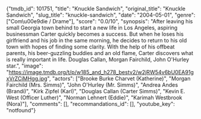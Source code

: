 {"tmdb_id": 101751, "title": "Knuckle Sandwich", "original_title": "Knuckle Sandwich", "slug_title": "knuckle-sandwich", "date": "2004-05-01", "genre": ["Com\u00e9die / Drame"], "score": "0.0/10", "synopsis": "After leaving his small Georgia town behind to start a new life in Los Angeles, aspiring businessman Carter quickly becomes a success. But when he loses his girlfriend and his job in the same morning, he decides to return to his old town with hopes of finding some clarity. With the help of his offbeat parents, his beer-guzzling buddies and an old flame, Carter discovers what is really important in life. Douglas Callan, Morgan Fairchild, John O'Hurley star.", "image": "https://image.tmdb.org/t/p/w185_and_h278_bestv2/w2jRW54v6bU0EA91gxVrZCiMHgg.jpg", "actors": ["Brooke Burke Charvet (Katherine)", "Morgan Fairchild (Mrs. Simms)", "John O'Hurley (Mr. Simms)", "Andrea Andes (Brandi)", "Kirk Zipfel (Karl)", "Douglas Callan (Carter Simms)", "Kevin E. West (Officer Luther)", "Norman Lehnert (Eddie)", "Karimah Westbrook (Nora)"], "comments": [], "recommandations_id": [], "youtube_key": "notfound"}